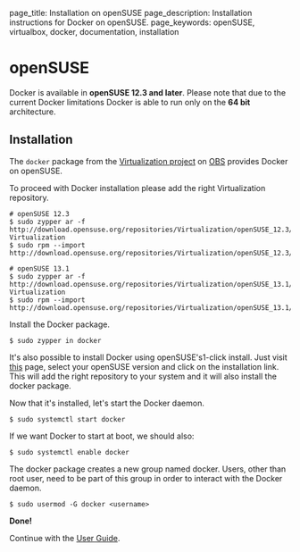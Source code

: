 page_title: Installation on openSUSE
page_description: Installation instructions for Docker on openSUSE.
page_keywords: openSUSE, virtualbox, docker, documentation, installation

# openSUSE

Docker is available in **openSUSE 12.3 and later**. Please note that due
to the current Docker limitations Docker is able to run only on the **64
bit** architecture.

## Installation

The `docker` package from the [Virtualization
project](https://build.opensuse.org/project/show/Virtualization) on
[OBS](https://build.opensuse.org/) provides Docker on openSUSE.

To proceed with Docker installation please add the right Virtualization
repository.

    # openSUSE 12.3
    $ sudo zypper ar -f http://download.opensuse.org/repositories/Virtualization/openSUSE_12.3/ Virtualization
    $ sudo rpm --import http://download.opensuse.org/repositories/Virtualization/openSUSE_12.3/repodata/repomd.xml.key

    # openSUSE 13.1
    $ sudo zypper ar -f http://download.opensuse.org/repositories/Virtualization/openSUSE_13.1/ Virtualization
    $ sudo rpm --import http://download.opensuse.org/repositories/Virtualization/openSUSE_13.1/repodata/repomd.xml.key

Install the Docker package.

    $ sudo zypper in docker

It's also possible to install Docker using openSUSE's1-click install.
Just visit [this](http://software.opensuse.org/package/docker) page,
select your openSUSE version and click on the installation link. This
will add the right repository to your system and it will also install
the docker package.

Now that it's installed, let's start the Docker daemon.

    $ sudo systemctl start docker

If we want Docker to start at boot, we should also:

    $ sudo systemctl enable docker

The docker package creates a new group named docker. Users, other than
root user, need to be part of this group in order to interact with the
Docker daemon.

    $ sudo usermod -G docker <username>

**Done!**

Continue with the [User Guide](/userguide/).

